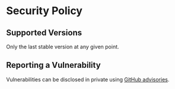 # Security Policy

## Supported Versions

Only the last stable version at any given point.

## Reporting a Vulnerability

Vulnerabilities can be disclosed in private using
[GitHub advisories](https://github.com/lindell/multi-gitter/security/advisories/new).
